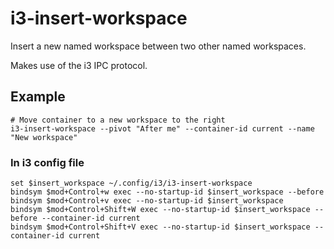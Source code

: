 # i3-insert-workspace
Insert a new named workspace between two other named workspaces.

Makes use of the i3 IPC protocol.

## Example
```
# Move container to a new workspace to the right
i3-insert-workspace --pivot "After me" --container-id current --name "New workspace"
```
### In i3 config file
```
set $insert_workspace ~/.config/i3/i3-insert-workspace
bindsym $mod+Control+w exec --no-startup-id $insert_workspace --before
bindsym $mod+Control+v exec --no-startup-id $insert_workspace
bindsym $mod+Control+Shift+W exec --no-startup-id $insert_workspace --before --container-id current
bindsym $mod+Control+Shift+V exec --no-startup-id $insert_workspace --container-id current
```